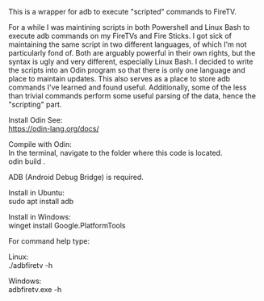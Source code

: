 This is a wrapper for adb to execute "scripted" commands to FireTV.

For a while I was maintining scripts in both Powershell and Linux Bash to execute adb commands on my FireTVs and Fire Sticks. I got sick of maintaining the same script in two different languages, of which I'm not particularly fond of. Both are arguably powerful in their own rights, but the syntax is ugly and very different, especially Linux Bash. I decided to write the scripts into an Odin program so that there is only one language and place to maintain updates. This also serves as a place to store adb commands I've learned and found useful. Additionally, some of the less than trivial commands perform some useful parsing of the data, hence the "scripting" part.

Install Odin See:<br />
https://odin-lang.org/docs/

Compile with Odin:<br />
In the terminal, navigate to the folder where this code is located.<br />
odin build .

ADB (Android Debug Bridge) is required.

Install in Ubuntu:<br />
sudo apt install adb

Install in Windows:<br />
winget install Google.PlatformTools

For command help type:<br />

Linux:<br />
./adbfiretv -h

Windows:<br />
adbfiretv.exe -h
